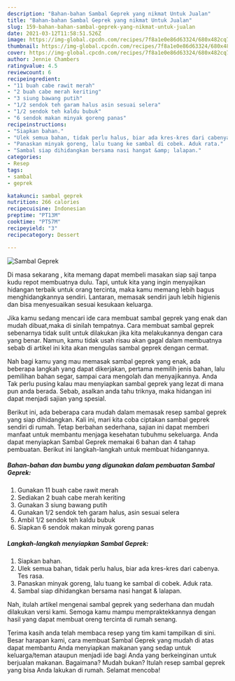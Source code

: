 ```yaml
---
description: "Bahan-bahan Sambal Geprek yang nikmat Untuk Jualan"
title: "Bahan-bahan Sambal Geprek yang nikmat Untuk Jualan"
slug: 159-bahan-bahan-sambal-geprek-yang-nikmat-untuk-jualan
date: 2021-03-12T11:58:51.526Z
image: https://img-global.cpcdn.com/recipes/7f8a1e0e86d63324/680x482cq70/sambal-geprek-foto-resep-utama.jpg
thumbnail: https://img-global.cpcdn.com/recipes/7f8a1e0e86d63324/680x482cq70/sambal-geprek-foto-resep-utama.jpg
cover: https://img-global.cpcdn.com/recipes/7f8a1e0e86d63324/680x482cq70/sambal-geprek-foto-resep-utama.jpg
author: Jennie Chambers
ratingvalue: 4.5
reviewcount: 6
recipeingredient:
- "11 buah cabe rawit merah"
- "2 buah cabe merah keriting"
- "3 siung bawang putih"
- "1/2 sendok teh garam halus asin sesuai selera"
- "1/2 sendok teh kaldu bubuk"
- "6 sendok makan minyak goreng panas"
recipeinstructions:
- "Siapkan bahan."
- "Ulek semua bahan, tidak perlu halus, biar ada kres-kres dari cabenya. Tes rasa."
- "Panaskan minyak goreng, lalu tuang ke sambal di cobek. Aduk rata."
- "Sambal siap dihidangkan bersama nasi hangat &amp; lalapan."
categories:
- Resep
tags:
- sambal
- geprek

katakunci: sambal geprek 
nutrition: 266 calories
recipecuisine: Indonesian
preptime: "PT13M"
cooktime: "PT57M"
recipeyield: "3"
recipecategory: Dessert

---
```



![Sambal Geprek](https://img-global.cpcdn.com/recipes/7f8a1e0e86d63324/680x482cq70/sambal-geprek-foto-resep-utama.jpg)

Di masa  sekarang , kita memang dapat membeli masakan siap saji tanpa kudu repot membuatnya dulu. Tapi, untuk kita yang ingin menyajikan hidangan terbaik untuk orang tercinta, maka kamu memang lebih bagus menghidangkannya sendiri. Lantaran, memasak sendiri jauh lebih higienis dan bisa menyesuaikan sesuai kesukaan keluarga.

Jika kamu sedang mencari ide cara membuat sambal geprek yang enak dan mudah dibuat,maka di sinilah tempatnya. Cara membuat sambal geprek  sebenarnya tidak sulit untuk dilakukan jika kita melakukannya dengan cara yang benar. Namun, kamu tidak usah risau akan gagal dalam membuatnya 
sebab di artikel ini kita akan mengulas sambal geprek dengan cermat.  



Nah bagi kamu yang mau memasak sambal geprek yang enak, ada beberapa langkah yang dapat dikerjakan, pertama memilih jenis bahan, lalu pemilihan bahan segar, sampai cara mengolah dan menyajikannya. Anda Tak perlu pusing kalau mau menyiapkan sambal geprek yang lezat di mana pun anda berada. Sebab, asalkan anda  tahu triknya, maka hidangan ini dapat menjadi sajian yang spesial.

Berikut ini, ada beberapa cara mudah dalam memasak resep sambal geprek yang siap dihidangkan. Kali ini, mari kita coba ciptakan sambal geprek sendiri di rumah. Tetap berbahan sederhana, sajian ini dapat memberi manfaat untuk membantu menjaga kesehatan tubuhmu sekeluarga. Anda dapat menyiapkan Sambal Geprek memakai 6 bahan dan 4 tahap pembuatan. Berikut ini langkah-langkah untuk membuat hidangannya.

<!--inarticleads1-->

##### Bahan-bahan dan bumbu yang digunakan dalam pembuatan Sambal Geprek:

1. Gunakan 11 buah cabe rawit merah
1. Sediakan 2 buah cabe merah keriting
1. Gunakan 3 siung bawang putih
1. Gunakan 1/2 sendok teh garam halus, asin sesuai selera
1. Ambil 1/2 sendok teh kaldu bubuk
1. Siapkan 6 sendok makan minyak goreng panas




<!--inarticleads2-->

##### Langkah-langkah menyiapkan Sambal Geprek:

1. Siapkan bahan.
1. Ulek semua bahan, tidak perlu halus, biar ada kres-kres dari cabenya. Tes rasa.
1. Panaskan minyak goreng, lalu tuang ke sambal di cobek. Aduk rata.
1. Sambal siap dihidangkan bersama nasi hangat &amp; lalapan.




Nah, itulah artikel mengenai  sambal geprek  yang sederhana dan mudah dilakukan versi kami. Semoga kamu mampu mempraktekkannya dengan hasil yang dapat membuat oreng tercinta di rumah senang. 

Terima kasih anda telah membaca resep yang tim kami tampilkan di sini. Besar harapan kami, cara membuat  Sambal Geprek yang mudah di atas dapat membantu Anda menyiapkan makanan yang sedap untuk keluarga/teman ataupun menjadi ide bagi Anda yang berkeinginan untuk berjualan makanan. Bagaimana? Mudah bukan? Itulah resep sambal geprek yang bisa Anda lakukan di rumah. Selamat mencoba!

